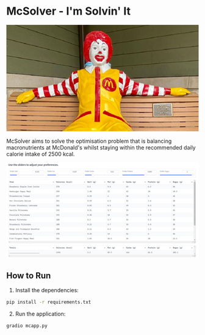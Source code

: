 # McSolver - I'm Solvin' It

![Ronald Mcdonald sitting on a bench](ronald.png)

McSolver aims to solve the optimisation problem that is balancing macronutrients at McDonald's whilst staying
within the recommended daily calorie intake of 2500 kcal. 

![](mc_readme_screenshot.png)

## How to Run

1. Install the dependencies:
```bash
pip install -r requirements.txt
```

2. Run the application:
```bash
gradio mcapp.py
```
